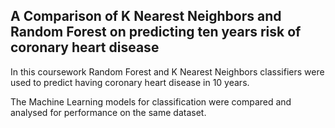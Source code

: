 ## A Comparison of K Nearest Neighbors and Random Forest on predicting ten years risk of coronary heart disease 

  

In this coursework Random Forest and K Nearest Neighbors classifiers were used to predict having coronary heart disease in 10 years. 

The Machine Learning models for classification were compared and analysed for performance on the same dataset.
